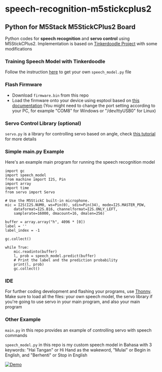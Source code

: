 # speech-recognition-m5stickcplus2
## Python for M5Stack M5StickCPlus2 Board
Python codes for **speech recognition** and **servo control** using M5StickCPlus2.
Implementation is based on [Tinkerdoodle Project](https://tinkerdoodle.cc/user/_/notebooks/Shared/Junfeng/Speech%20Commands%20Model.ipynb) with some modifications

### Training Speech Model with Tinkerdoodle
Follow the instruction [here](https://www.tinkerdoodle.cc/user/junfeng/speech-commands.html) to get your own `speech_model.py` file

### Flash Firmware
* Download `firmware.bin` from this repo
* Load the firmware onto your device using esptool based on [this documentation](https://tinkerdoodle.cc/user/_/notebooks/Shared/Junfeng/Speech%20Commands%20Model.ipynb) (You might need to change the port setting according to your PC, for example "COM8" for Windows or "/dev/ttyUSB0" for Linux)

### Servo Control Library (optional)
`servo.py` is a library for controlling servo based on angle, check [this tutorial](https://www.upesy.com/blogs/tutorials/esp32-servo-motor-sg90-on-micropython?srsltid=AfmBOor8BqPs5Y3inoiWtjcSCKzADNxbNTkfzfmg6JtXK7Wn89qu65T1#google_vignette) for more details

### Simple main.py Example 
Here's an example main program for running the speech recognition model
  ```
  import gc
  import speech_model
  from machine import I2S, Pin
  import array
  import time
  from servo import Servo
  
  # Use the M5StickC built-in microphone.
  mic = I2S(I2S.NUM0, ws=Pin(0), sdin=Pin(34), mode=I2S.MASTER_PDW,
      dataformat=I2S.B16, channelformat=I2S.ONLY_LEFT,
      samplerate=16000, dmacount=16, dmalen=256)
  
  buffer = array.array("h", 4096 * [0])
  label = ''
  label_index = -1
  
  gc.collect()
  
  while True:
      mic.readinto(buffer)
      l, prob = speech_model.predict(buffer)
      # Print the label and the prediction probability
      print(l, prob)
      gc.collect()
```

### IDE
For further coding development and flashing your programs, use [Thonny](https://thonny.org/).
Make sure to load all the files: your own speech model, the servo library if you're going to use servo in your main program, and also your main program

### Other Example
`main.py` in this repo provides an example of controlling servo with speech commands

`speech_model.py` in this repo is my custom speech model in Bahasa with 3 keywords: "Hai Tangan" or Hi Hand as the wakeword, "Mulai" or Begin in English, and "Berhenti" or Stop in English

[![Demo](https://img.youtube.com/vi/qkBok0jFaOU/0.jpg)](https://youtube.com/shorts/qkBok0jFaOU?feature=share)
